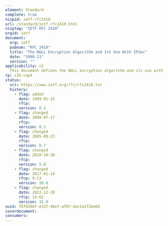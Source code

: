 ```yaml
---
element: Standard
complete: true
nispid: ietf-rfc2410
url: /standard/ietf-rfc2410.html
nisptag: "IETF RFC 2410"
orgid: ietf
document:
  org: ietf
  pubnum: "RFC 2410"
  title: "The NULL Encryption Algorithm and Ist Use With IPSec"
  date: "1998-11"
  version: ""
applicability: >2
  This document defines the NULL encryption algorithm and its use with the IPsec Encapsulating Security Payload (ESP). NULL does nothing to alter plaintext data. In fact, NULL, by itself, does nothing. NULL provides the means for ESP to provide authentication and integrity without confidentiality.
rp: c3b-cap4
status:
  uri: https://www.ietf.org/rfc/rfc2410.txt
  history: 
    - flag: added
      date: 1999-01-15
      rfcp: 
      version: 0.1
    - flag: changed
      date: 2000-07-17
      rfcp: 
      version: 0.2
    - flag: changed
      date: 2005-09-23
      rfcp: 
      version: 0.7
    - flag: changed
      date: 2010-10-30
      rfcp: 
      version: 5.0
    - flag: changed
      date: 2017-01-14
      rfcp: 9-13
      version: 10.0
    - flag: changed
      date: 2022-12-20
      rfcp: 14-62
      version: 15.0
uuid: 7bf020bf-e337-48ef-af07-dac2a372be68
coverdocument:
consumers:
---
```

